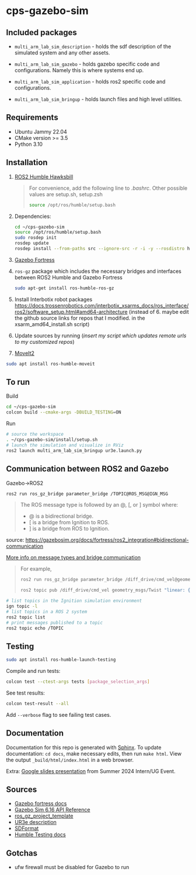 # cps-gazebo-sim

## Included packages

* `multi_arm_lab_sim_description` - holds the sdf description of the simulated system and any other assets.

* `multi_arm_lab_sim_gazebo` - holds gazebo specific code and configurations. Namely this is where systems end up.

* `multi_arm_lab_sim_application` - holds ros2 specific code and configurations.

* `multi_arm_lab_sim_bringup` - holds launch files and high level utilities.

## Requirements
- Ubuntu Jammy 22.04
- CMake version >= 3.5
- Python 3.10

## Installation
1. [ROS2 Humble Hawksbill](https://docs.ros.org/en/humble/Installation/Ubuntu-Install-Debians.html)
    > For convenience, add the following line to *.bashrc*. Other possible values are setup.sh, setup.zsh
    >```bash
    >source /opt/ros/humble/setup.bash
    >```

2. Dependencies:
    ```bash
    cd ~/cps-gazebo-sim
    source /opt/ros/humble/setup.bash
    sudo rosdep init
    rosdep update
    rosdep install --from-paths src --ignore-src -r -i -y --rosdistro humble
    ```

3. [Gazebo Fortress](https://gazebosim.org/docs/fortress/install_ubuntu)
4. `ros-gz` package which includes the necessary bridges and interfaces between ROS2 Humble and Gazebo Fortress
    ```bash
    sudo apt-get install ros-humble-ros-gz
    ```
5. Install Interbotix robot packages
https://docs.trossenrobotics.com/interbotix_xsarms_docs/ros_interface/ros2/software_setup.html#amd64-architecture
(instead of 6. maybe edit the github source links for repos that I modified. in the xsarm_amd64_install.sh script)
6. Update sources by running (*insert my script which updates remote urls to my customized repos*)

7. [MoveIt2](https://moveit.ros.org/install-moveit2/binary/)
```bash
sudo apt install ros-humble-moveit
```

## To run

Build
```bash
cd ~/cps-gazebo-sim
colcon build --cmake-args -DBUILD_TESTING=ON
```
Run
```bash
# source the workspace
. ~/cps-gazebo-sim/install/setup.sh
# launch the simulation and visualize in RViz
ros2 launch multi_arm_lab_sim_bringup ur3e.launch.py
```

## Communication between ROS2 and Gazebo
Gazebo→ROS2
```bash
ros2 run ros_gz_bridge parameter_bridge /TOPIC@ROS_MSG@IGN_MSG
```
>The ROS message type is followed by an @, [, or ] symbol where:
>
>- @ is a bidirectional bridge.
>- [ is a bridge from Ignition to ROS.
>- ] is a bridge from ROS to Ignition.

source: https://gazebosim.org/docs/fortress/ros2_integration#bidirectional-communication

[More info on message types and bridge communication](https://github.com/gazebosim/ros_gz/blob/ros2/ros_gz_bridge/README.md#example-1a-ignition-transport-talker-and-ros-2-listener)
> For example,
> ```bash
>ros2 run ros_gz_bridge parameter_bridge /diff_drive/cmd_vel@geometry_msgs/msg/Twist]ignition.msgs.Twist
>```
>```bash
>ros2 topic pub /diff_drive/cmd_vel geometry_msgs/Twist "linear: { x: 0.1 }"
>```

```bash
# list topics in the Ignition simulation environment
ign topic -l
# list topics in a ROS 2 system
ros2 topic list
# print messages published to a topic
ros2 topic echo /TOPIC
```

## Testing
```bash
sudo apt install ros-humble-launch-testing
```
Compile and run tests:
```bash
colcon test --ctest-args tests [package_selection_args]
```
See test results:
```bash
colcon test-result --all
```
Add `--verbose` flag to see failing test cases.

## Documentation
Documentation for this repo is generated with [Sphinx](https://docs.readthedocs.io/en/stable/intro/getting-started-with-sphinx.html). To update documentation: `cd docs`, make necessary edits, then run `make html`. View the output `_build/html/index.html` in a web browser.

Extra: [Google slides presentation](https://docs.google.com/presentation/d/1053tHjzkwP5x19ikkgmAjDZcN7jM4G29i3L29Vi7hdI/edit?usp=sharing) from Summer 2024 Intern/UG Event.

## Sources
- [Gazebo fortress docs](https://gazebosim.org/docs/all/getstarted)
- [Gazebo Sim 6.16 API Reference](https://gazebosim.org/api/sim/6/)
- [ros_gz_project_template](https://gazebosim.org/docs/fortress/ros_gz_project_template_guide)
- [UR3e description](https://github.com/ros-industrial/universal_robot/tree/noetic-devel/ur_description/meshes/ur3e)
- [SDFormat](http://sdformat.org/spec?elem=sdf&ver=1.8)
- [Humble Testing docs](https://docs.ros.org/en/humble/Tutorials/Intermediate/Testing/Testing-Main.html)

## Gotchas
- ufw firewall must be disabled for Gazebo to run
